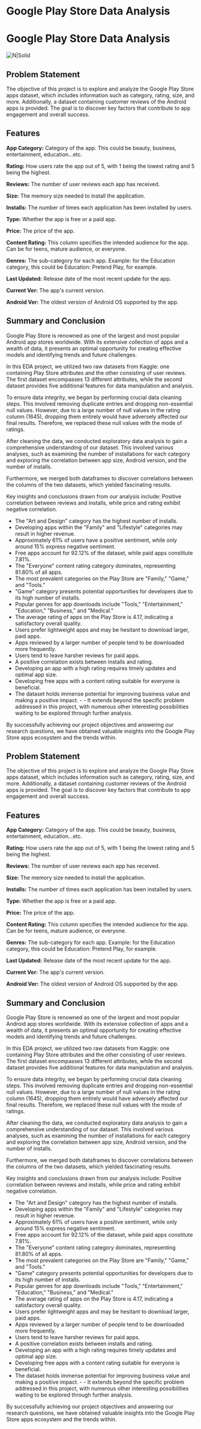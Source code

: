 # Google Play Store Data Analysis

# Google Play Store Data Analysis

![N|Solid](https://cdn.dribbble.com/users/1858234/screenshots/4250466/google-play-loader-animation-800x600.gif)


## Problem Statement
The objective of this project is to explore and analyze the Google Play Store apps dataset, which includes information such as category, rating, size, and more. Additionally, a dataset containing customer reviews of the Android apps is provided. The goal is to discover key factors that contribute to app engagement and overall success.







## Features

**App Category:** Category of the app. This could be beauty, business, entertainment, education...etc.

**Rating:** How users rate the app out of 5, with 1 being the lowest rating and 5 being the highest.

**Reviews:** The number of user reviews each app has received.

**Size:** The memory size needed to install the application.

**Installs:** The number of times each application has been installed by users.

**Type:** Whether the app is free or a paid app.

**Price:** The price of the app.

**Content Rating:** This column specifies the intended audience for the app. Can be for teens, mature audience, or everyone.

**Genres:** The sub-category for each app. Example: for the Education category, this could be Education: Pretend Play, for example.

**Last Updated:** Release date of the most recent update for the app.

**Current Ver:** The app's current version.

**Android Ver:** The oldest version of Android OS supported by the app.

## Summary and Conclusion

Google Play Store is renowned as one of the largest and most popular Android app stores worldwide. With its extensive collection of apps and a wealth of data, it presents an optimal opportunity for creating effective models and identifying trends and future challenges.

In this EDA project, we utilized two raw datasets from Kaggle: one containing Play Store attributes and the other consisting of user reviews. The first dataset encompasses 13 different attributes, while the second dataset provides five additional features for data manipulation and analysis.

To ensure data integrity, we began by performing crucial data cleaning steps. This involved removing duplicate entries and dropping non-essential null values. However, due to a large number of null values in the rating column (1645), dropping them entirely would have adversely affected our final results. Therefore, we replaced these null values with the mode of ratings.

After cleaning the data, we conducted exploratory data analysis to gain a comprehensive understanding of our dataset. This involved various analyses, such as examining the number of installations for each category and exploring the correlation between app size, Android version, and the number of installs.

Furthermore, we merged both dataframes to discover correlations between the columns of the two datasets, which yielded fascinating results.

Key insights and conclusions drawn from our analysis include:
Positive correlation between reviews and installs, while price and rating exhibit negative correlation.
- The "Art and Design" category has the highest number of installs.
- Developing apps within the "Family" and "Lifestyle" categories may result in higher revenue.
- Approximately 61% of users have a positive sentiment, while only around 15% express negative sentiment.
- Free apps account for 92.12% of the dataset, while paid apps constitute 7.81%.
- The "Everyone" content rating category dominates, representing 81.80% of all apps.
- The most prevalent categories on the Play Store are "Family," "Game," and "Tools."
- "Game" category presents potential opportunities for developers due to its high number of installs.
- Popular genres for app downloads include "Tools," "Entertainment," "Education," "Business," and "Medical."
- The average rating of apps on the Play Store is 4.17, indicating a satisfactory overall quality.
- Users prefer lightweight apps and may be hesitant to download larger, paid apps.
- Apps reviewed by a larger number of people tend to be downloaded more frequently.
- Users tend to leave harsher reviews for paid apps.
- A positive correlation exists between installs and rating.
- Developing an app with a high rating requires timely updates and optimal app size.
- Developing free apps with a content rating suitable for everyone is beneficial.
- The dataset holds immense potential for improving business value and making a positive impact. - - It extends beyond the specific problem addressed in this project, with numerous other interesting possibilities waiting to be explored through further analysis.

By successfully achieving our project objectives and answering our research questions, we have obtained valuable insights into the Google Play Store apps ecosystem and the trends within.






## Problem Statement
The objective of this project is to explore and analyze the Google Play Store apps dataset, which includes information such as category, rating, size, and more. Additionally, a dataset containing customer reviews of the Android apps is provided. The goal is to discover key factors that contribute to app engagement and overall success.







## Features

**App Category:** Category of the app. This could be beauty, business, entertainment, education...etc.

**Rating:** How users rate the app out of 5, with 1 being the lowest rating and 5 being the highest.

**Reviews:** The number of user reviews each app has received.

**Size:** The memory size needed to install the application.

**Installs:** The number of times each application has been installed by users.

**Type:** Whether the app is free or a paid app.

**Price:** The price of the app.

**Content Rating:** This column specifies the intended audience for the app. Can be for teens, mature audience, or everyone.

**Genres:** The sub-category for each app. Example: for the Education category, this could be Education: Pretend Play, for example.

**Last Updated:** Release date of the most recent update for the app.

**Current Ver:** The app's current version.

**Android Ver:** The oldest version of Android OS supported by the app.

## Summary and Conclusion

Google Play Store is renowned as one of the largest and most popular Android app stores worldwide. With its extensive collection of apps and a wealth of data, it presents an optimal opportunity for creating effective models and identifying trends and future challenges.

In this EDA project, we utilized two raw datasets from Kaggle: one containing Play Store attributes and the other consisting of user reviews. The first dataset encompasses 13 different attributes, while the second dataset provides five additional features for data manipulation and analysis.

To ensure data integrity, we began by performing crucial data cleaning steps. This involved removing duplicate entries and dropping non-essential null values. However, due to a large number of null values in the rating column (1645), dropping them entirely would have adversely affected our final results. Therefore, we replaced these null values with the mode of ratings.

After cleaning the data, we conducted exploratory data analysis to gain a comprehensive understanding of our dataset. This involved various analyses, such as examining the number of installations for each category and exploring the correlation between app size, Android version, and the number of installs.

Furthermore, we merged both dataframes to discover correlations between the columns of the two datasets, which yielded fascinating results.

Key insights and conclusions drawn from our analysis include:
Positive correlation between reviews and installs, while price and rating exhibit negative correlation.
- The "Art and Design" category has the highest number of installs.
- Developing apps within the "Family" and "Lifestyle" categories may result in higher revenue.
- Approximately 61% of users have a positive sentiment, while only around 15% express negative sentiment.
- Free apps account for 92.12% of the dataset, while paid apps constitute 7.81%.
- The "Everyone" content rating category dominates, representing 81.80% of all apps.
- The most prevalent categories on the Play Store are "Family," "Game," and "Tools."
- "Game" category presents potential opportunities for developers due to its high number of installs.
- Popular genres for app downloads include "Tools," "Entertainment," "Education," "Business," and "Medical."
- The average rating of apps on the Play Store is 4.17, indicating a satisfactory overall quality.
- Users prefer lightweight apps and may be hesitant to download larger, paid apps.
- Apps reviewed by a larger number of people tend to be downloaded more frequently.
- Users tend to leave harsher reviews for paid apps.
- A positive correlation exists between installs and rating.
- Developing an app with a high rating requires timely updates and optimal app size.
- Developing free apps with a content rating suitable for everyone is beneficial.
- The dataset holds immense potential for improving business value and making a positive impact. - - It extends beyond the specific problem addressed in this project, with numerous other interesting possibilities waiting to be explored through further analysis.

By successfully achieving our project objectives and answering our research questions, we have obtained valuable insights into the Google Play Store apps ecosystem and the trends within.




